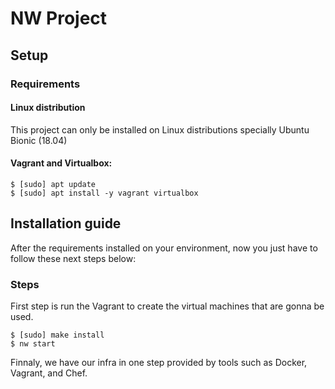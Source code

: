 NW Project
===
## Setup

### Requirements

#### Linux distribution

This project can only be installed on Linux distributions specially Ubuntu Bionic (18.04)

#### Vagrant and Virtualbox:

```shell
$ [sudo] apt update
$ [sudo] apt install -y vagrant virtualbox
```

## Installation guide

After the requirements installed on your environment, now you just have to follow these next steps below:

### Steps

First step is run the Vagrant to create the virtual machines that are gonna be used.

```shell
$ [sudo] make install
$ nw start
```

Finnaly, we have our infra in one step provided by tools such as Docker, Vagrant, and Chef.
